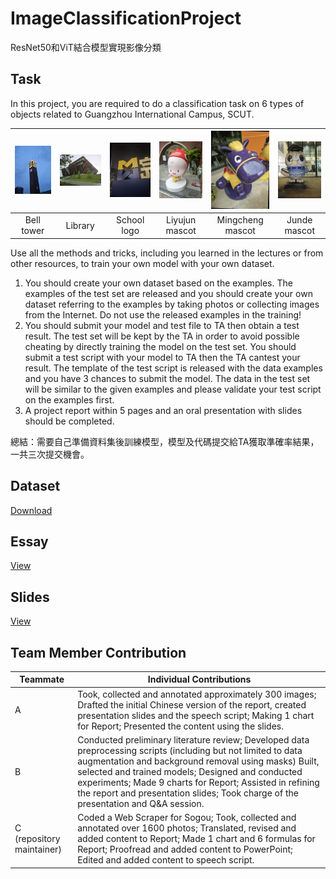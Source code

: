 # ImageClassificationProject
ResNet50和ViT結合模型實現影像分類   

## Task
In this project, you are required to do a classification task on 6 types of objects related to Guangzhou International Campus, SCUT.  

|<img src="./img/1.jpg" width="800" /> |<img src="./img/2.jpg" width="800" /> |<img src="./img/3.jpg" width="800" /> |<img src="./img/4.jpg" width="800" /> |<img src="./img/5.jpg" width="800" /> |<img src="./img/6.jpg" width="800" /> |
|:----:|:---:|:----:|:----:|:---:|:----:|
|Bell tower|Library|School logo|Liyujun mascot|Mingcheng mascot|Junde mascot|


Use all the methods and tricks, including you learned in the lectures or from other resources, to train your own model with your own dataset.   

1. You should create your own dataset based on the examples. The examples of the test set are released and you should create your own dataset referring to the examples by taking photos or collecting images from the Internet. Do not use the released examples in the training!  
2. You should submit your model and test file to TA then obtain a test result. The test set will be kept by the TA in order to avoid possible cheating by directly training the model on the test set. You should submit a test  script with your model to TA then the TA cantest your result. The template of the test script is released with the data examples and you have 3 chances to submit the model. The data in the test set will be similar to the given examples and please validate your test script on the examples first.  
3. A project report within 5 pages and an oral presentation with slides should be completed.
   
總結：需要自己準備資料集後訓練模型，模型及代碼提交給TA獲取準確率結果，一共三次提交機會。
## Dataset
[Download](https://1drv.ms/u/c/585289ea0ef7a626/ETDIBRBdxuBBgQv6jCciBfcBI0CcsItDbxDitjKXL5GvTQ?e=t3P13T)

## Essay
[View](./Deep%20Learning%20Project%20on%20Image%20Classification%20for%20public.pdf)

## Slides
[View](./Deep%20Learning%20Project%20PowerPoint%20on%20Image%20Classification%20for%20public.pdf)

## Team Member Contribution
|Teammate|Individual Contributions|
|---|---|
|A|Took, collected and annotated approximately 300 images; Drafted  the  initial  Chinese  version  of  the  report,  created presentation slides and the speech script; Making 1 chart for Report; Presented the content using the slides.|
|B |Conducted preliminary literature review; Developed data preprocessing  scripts  (including  but  not  limited  to  data augmentation and background removal using masks) Built, selected   and   trained   models;   Designed   and   conducted experiments; Made 9 charts for Report; Assisted in refining the  report  and  presentation  slides;  Took  charge  of  the presentation and Q&A session.|
|C (repository maintainer)|Coded  a  Web  Scraper  for  Sogou;  Took,  collected  and annotated over 1600 photos; Translated, revised and added content to Report; Made 1 chart and 6 formulas for Report; Proofread and added content to PowerPoint; Edited and added content to speech script.|
